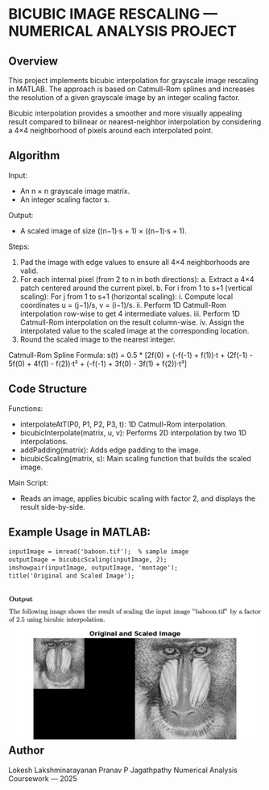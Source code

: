 
BICUBIC IMAGE RESCALING — NUMERICAL ANALYSIS PROJECT
====================================================

Overview
--------
This project implements bicubic interpolation for grayscale image rescaling in MATLAB.
The approach is based on Catmull-Rom splines and increases the resolution of a given
grayscale image by an integer scaling factor.

Bicubic interpolation provides a smoother and more visually appealing result compared
to bilinear or nearest-neighbor interpolation by considering a 4×4 neighborhood of
pixels around each interpolated point.

Algorithm
---------

Input:
- An n × n grayscale image matrix.
- An integer scaling factor s.

Output:
- A scaled image of size ((n−1)·s + 1) × ((n−1)·s + 1).

Steps:
1. Pad the image with edge values to ensure all 4×4 neighborhoods are valid.
2. For each internal pixel (from 2 to n in both directions):
    a. Extract a 4×4 patch centered around the current pixel.
    b. For i from 1 to s+1 (vertical scaling):
        For j from 1 to s+1 (horizontal scaling):
            i. Compute local coordinates u = (j−1)/s, v = (i−1)/s.
            ii. Perform 1D Catmull-Rom interpolation row-wise to get 4 intermediate values.
            iii. Perform 1D Catmull-Rom interpolation on the result column-wise.
            iv. Assign the interpolated value to the scaled image at the corresponding location.
3. Round the scaled image to the nearest integer.

Catmull-Rom Spline Formula:
s(t) = 0.5 * [2f(0) + (-f(-1) + f(1))·t +
              (2f(-1) - 5f(0) + 4f(1) - f(2))·t² +
              (-f(-1) + 3f(0) - 3f(1) + f(2))·t³]

Code Structure
--------------

Functions:
- interpolateAtT(P0, P1, P2, P3, t): 1D Catmull-Rom interpolation.
- bicubicInterpolate(matrix, u, v): Performs 2D interpolation by two 1D interpolations.
- addPadding(matrix): Adds edge padding to the image.
- bicubicScaling(matrix, s): Main scaling function that builds the scaled image.

Main Script:
- Reads an image, applies bicubic scaling with factor 2, and displays the result side-by-side.

Example Usage in MATLAB:
-------------------------

    inputImage = imread('baboon.tif');  % sample image
    outputImage = bicubicScaling(inputImage, 2);
    imshowpair(inputImage, outputImage, 'montage');
    title('Original and Scaled Image');
    
![Original and Scaled](example.png)
Author
------
Lokesh Lakshminarayanan
Pranav P Jagathpathy
Numerical Analysis Coursework — 2025
